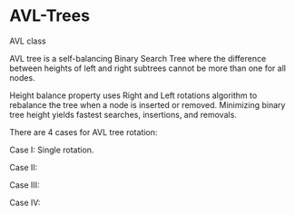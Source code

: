 # AVL-Trees
AVL class

AVL tree is a self-balancing Binary Search Tree where 
the difference between heights of left and right subtrees cannot be more than one for all nodes. 

Height balance property uses Right and Left rotations algorithm to rebalance the tree when a node is inserted or removed. 
Minimizing binary tree height yields fastest searches, insertions, and removals.

There are 4 cases for AVL tree rotation:

Case I:  Single rotation.

Case II:

Case  III:

Case IV:
